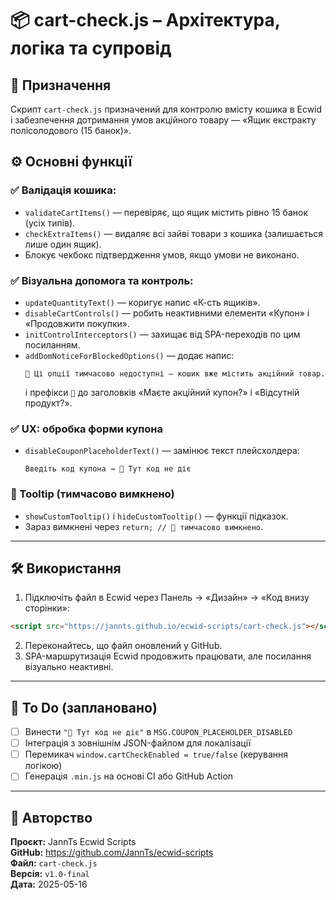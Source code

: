 # 📦 cart-check.js – Архітектура, логіка та супровід

## 📌 Призначення
Скрипт `cart-check.js` призначений для контролю вмісту кошика в Ecwid і забезпечення дотримання умов акційного товару — «Ящик екстракту полісолодового (15 банок)».

## ⚙️ Основні функції

### ✅ Валідація кошика:
- `validateCartItems()` — перевіряє, що ящик містить рівно 15 банок (усіх типів).
- `checkExtraItems()` — видаляє всі зайві товари з кошика (залишається лише один ящик).
- Блокує чекбокс підтвердження умов, якщо умови не виконано.

### ✅ Візуальна допомога та контроль:
- `updateQuantityText()` — коригує напис «К-сть ящиків».
- `disableCartControls()` — робить неактивними елементи «Купон» і «Продовжити покупки».
- `initControlInterceptors()` — захищає від SPA-переходів по цим посиланням.
- `addDomNoticeForBlockedOptions()` — додає напис:
  ```
  🔕 Ці опції тимчасово недоступні — кошик вже містить акційний товар.
  ```
  і префікси `🔕` до заголовків «Маєте акційний купон?» і «Відсутній продукт?».

### ✅ UX: обробка форми купона
- `disableCouponPlaceholderText()` — замінює текст плейсхолдера:
  ```
  Введіть код купона → 🔕 Тут код не діє
  ```

### 🚫 Tooltip (тимчасово вимкнено)
- `showCustomTooltip()` і `hideCustomTooltip()` — функції підказок.
- Зараз вимкнені через `return; // 🔕 тимчасово вимкнено`.

---

## 🛠 Використання

1. Підключіть файл в Ecwid через Панель → «Дизайн» → «Код внизу сторінки»:

```html
<script src="https://jannts.github.io/ecwid-scripts/cart-check.js"></script>
```

2. Переконайтесь, що файл оновлений у GitHub.
3. SPA-маршрутизація Ecwid продовжить працювати, але посилання візуально неактивні.

---

## 📌 To Do (заплановано)

- [ ] Винести `"🔕 Тут код не діє"` в `MSG.COUPON_PLACEHOLDER_DISABLED`
- [ ] Інтеграція з зовнішнім JSON-файлом для локалізації
- [ ] Перемикач `window.cartCheckEnabled = true/false` (керування логікою)
- [ ] Генерація `.min.js` на основі CI або GitHub Action

---

## 📁 Авторство

**Проєкт:** JannTs Ecwid Scripts  
**GitHub:** https://github.com/JannTs/ecwid-scripts  
**Файл:** `cart-check.js`  
**Версія:** `v1.0-final`  
**Дата:** 2025-05-16
